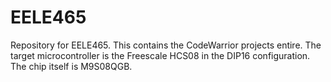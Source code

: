 # EELE465
Repository for EELE465. This contains the CodeWarrior projects entire. The target microcontroller is the Freescale HCS08 in the DIP16 configuration. The chip itself is M9S08QGB.
